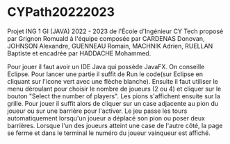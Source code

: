 # CYPath20222023
Projet ING 1 GI (JAVA) 2022 - 2023 de l'École d'Ingénieur CY Tech proposé par Grignon Romuald à l'équipe composée par CARDENAS Donovan, JOHNSON Alexandre, GUENNEAU Romain, MACHNIK Adrien, RUELLAN Baptiste et encadrée par HADDACHE Mohammed.

Pour jouer il faut avoir un IDE Java qui possède JavaFX. On conseille Eclipse.
Pour lancer une partie il suffit de Run le code(sur Eclipse en cliquant sur l'icone vert avec une flèche blanche).
Ensuite il faut utiliser le menu déroulant pour choisir le nombre de joueurs (2 ou 4) et cliquer sur le bouton "Select the number of players".
Les pions s'affichent ensuite sur la grille. Pour jouer il suffit alors de cliquer sur un case adjacente au pion du joueur ou sur une barrière pour l'activer.
Le jeu passe les tours automatiquement lorsqu'un joueur a déplacé son pion ou poser deux barrières.
Lorsque l'un des joueurs atteint une case de l'autre côté, la page se ferme et dans le terminal le numéro du joueur vainqueur est affiché.